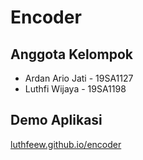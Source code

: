 # Encoder

## Anggota Kelompok

- Ardan Ario Jati   - 19SA1127
- Luthfi Wijaya     - 19SA1198

## Demo Aplikasi

[luthfeew.github.io/encoder](https://luthfeew.github.io/encoder/)
